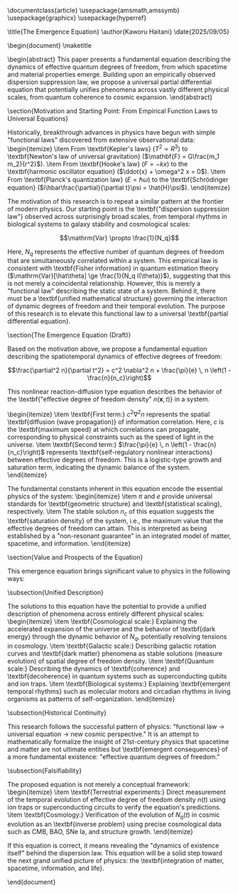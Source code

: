 \documentclass{article}
\usepackage{amsmath,amssymb}
\usepackage{graphicx}
\usepackage{hyperref}

\title{The Emergence Equation}
\author{Kaworu Haitani}
\date{2025/09/05}

\begin{document}
\maketitle

\begin{abstract}
This paper presents a fundamental equation describing the dynamics of effective quantum degrees of freedom, from which spacetime and material properties emerge. Building upon an empirically observed dispersion suppression law, we propose a universal partial differential equation that potentially unifies phenomena across vastly different physical scales, from quantum coherence to cosmic expansion.
\end{abstract}

\section{Motivation and Starting Point: From Empirical Function Laws to Universal Equations}

Historically, breakthrough advances in physics have begun with simple "functional laws" discovered from extensive observational data:
\begin{itemize}
\item From \textbf{Kepler's laws} ($T^2 \propto R^3$) to \textbf{Newton's law of universal gravitation} ($\mathbf{F} = G\frac{m_1 m_2}{r^2}$).
\item From \textbf{Hooke's law} ($F = -kx$) to the \textbf{harmonic oscillator equation} ($\ddot{x} + \omega^2 x = 0$).
\item From \textbf{Planck's quantization law} ($E = \hbar\omega$) to the \textbf{Schrödinger equation} ($i\hbar\frac{\partial}{\partial t}\psi = \hat{H}\psi$).
\end{itemize}

The motivation of this research is to repeat a similar pattern at the frontier of modern physics. Our starting point is the \textbf{"dispersion suppression law"} observed across surprisingly broad scales, from temporal rhythms in biological systems to galaxy stability and cosmological scales:

$$\mathrm{Var} \propto \frac{1}{N_q}$$

Here, $N_q$ represents the effective number of quantum degrees of freedom that are simultaneously correlated within a system. This empirical law is consistent with \textbf{Fisher information} in quantum estimation theory ($\mathrm{Var}[\hat\theta] \ge \frac{1}{N_q I(\theta)}$), suggesting that this is not merely a coincidental relationship. However, this is merely a "functional law" describing the static state of a system. Behind it, there must be a \textbf{unified mathematical structure} governing the interaction of dynamic degrees of freedom and their temporal evolution. The purpose of this research is to elevate this functional law to a universal \textbf{partial differential equation}.

\section{The Emergence Equation (Draft)}

Based on the motivation above, we propose a fundamental equation describing the spatiotemporal dynamics of effective degrees of freedom:

$$\frac{\partial^2 n}{\partial t^2} = c^2 \nabla^2 n + \frac{\pi}{e} \, n \left(1 - \frac{n}{n_c}\right)$$

This nonlinear reaction-diffusion type equation describes the behavior of the \textbf{"effective degree of freedom density" $n(\mathbf{x}, t)$} in a system.

\begin{itemize}
\item \textbf{First term:} $c^2 \nabla^2 n$ represents the spatial \textbf{diffusion (wave propagation)} of information correlation. Here, $c$ is the \textbf{maximum speed} at which correlations can propagate, corresponding to physical constraints such as the speed of light in the universe.
\item \textbf{Second term:} $\frac{\pi}{e} \, n \left(1 - \frac{n}{n_c}\right)$ represents \textbf{self-regulatory nonlinear interactions} between effective degrees of freedom. This is a logistic-type growth and saturation term, indicating the dynamic balance of the system.
\end{itemize}

The fundamental constants inherent in this equation encode the essential physics of the system:
\begin{itemize}
\item $\pi$ and $e$ provide universal standards for \textbf{geometric structure} and \textbf{statistical scaling}, respectively.
\item The stable solution $n_c$ of this equation suggests the \textbf{saturation density} of the system, i.e., the maximum value that the effective degrees of freedom can attain. This is interpreted as being established by a "non-resonant guarantee" in an integrated model of matter, spacetime, and information.
\end{itemize}

\section{Value and Prospects of the Equation}

This emergence equation brings significant value to physics in the following ways:

\subsection{Unified Description}

The solutions to this equation have the potential to provide a unified description of phenomena across entirely different physical scales:
\begin{itemize}
\item \textbf{Cosmological scale:} Explaining the accelerated expansion of the universe and the behavior of \textbf{dark energy} through the dynamic behavior of $N_q$, potentially resolving tensions in cosmology.
\item \textbf{Galactic scale:} Describing galactic rotation curves and \textbf{dark matter} phenomena as stable solutions (measure evolution) of spatial degree of freedom density.
\item \textbf{Quantum scale:} Describing the dynamics of \textbf{coherence} and \textbf{decoherence} in quantum systems such as superconducting qubits and ion traps.
\item \textbf{Biological systems:} Explaining \textbf{emergent temporal rhythms} such as molecular motors and circadian rhythms in living organisms as patterns of self-organization.
\end{itemize}

\subsection{Historical Continuity}

This research follows the successful pattern of physics: "functional law $\to$ universal equation $\to$ new cosmic perspective." It is an attempt to mathematically formalize the insight of 21st-century physics that spacetime and matter are not ultimate entities but \textbf{emergent consequences} of a more fundamental existence: "effective quantum degrees of freedom."

\subsection{Falsifiability}

The proposed equation is not merely a conceptual framework:
\begin{itemize}
\item \textbf{Terrestrial experiments:} Direct measurement of the temporal evolution of effective degree of freedom density $n(t)$ using ion traps or superconducting circuits to verify the equation's predictions.
\item \textbf{Cosmology:} Verification of the evolution of $N_q(t)$ in cosmic evolution as an \textbf{inverse problem} using precise cosmological data such as CMB, BAO, SNe Ia, and structure growth.
\end{itemize}

If this equation is correct, it means revealing the "dynamics of existence itself" behind the dispersion law. This equation will be a solid step toward the next grand unified picture of physics: the \textbf{integration of matter, spacetime, information, and life}.

\end{document}
